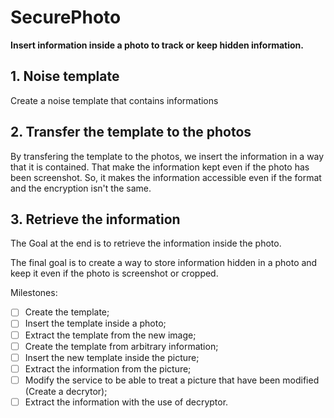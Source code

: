# SecurePhoto
**Insert information inside a photo to track or keep hidden information.**

## 1. Noise template
Create a noise template that contains informations

## 2. Transfer the template to the photos
By transfering the template to the photos, we insert the information in a way that it is contained. That make the information kept even if the photo has been screenshot. So, it makes the information accessible even if the format and the encryption isn't the same.

## 3. Retrieve the information
The Goal at the end is to retrieve the information inside the photo.

The final goal is to create a way to store information hidden in a photo and keep it even if the photo is screenshot or cropped.

Milestones:
- [ ] Create the template;
- [ ] Insert the template inside a photo;
- [ ] Extract the template from the new image;
- [ ] Create the template from arbitrary information;
- [ ] Insert the new template inside the picture;
- [ ] Extract the information from the picture;
- [ ] Modify the service to be able to treat a picture that have been modified (Create a decrytor);
- [ ] Extract the information with the use of decryptor.
